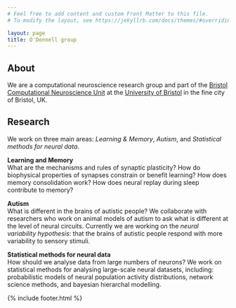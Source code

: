 ```yaml
---
# Feel free to add content and custom Front Matter to this file.
# To modify the layout, see https://jekyllrb.com/docs/themes/#overriding-theme-defaults

layout: page
title: O'Donnell group
---
```


## About ##

We are a computational neuroscience research group and part of the [Bristol Computational Neuroscience Unit](https://bristolcnu.github.io) at the [University of Bristol](http://www.bristol.ac.uk) in the fine city of Bristol, UK.

## Research ##
We work on three main areas: *Learning & Memory*, *Autism*, and *Statistical methods for neural data*.

**Learning and Memory**  
What are the mechanisms and rules of synaptic plasticity? How do biophysical properties of synapses constrain or benefit learning? How does memory consolidation work? How does neural replay during sleep contribute to memory?

**Autism**  
What is different in the brains of autistic people? We collaborate with researchers who work on animal models of autism to ask what is different at the level of neural circuits. Currently we are working on the *neural variability hypothesis*: that the brains of autistic people respond with more variability to sensory stimuli.

**Statistical methods for neural data**  
How should we analyse data from large numbers of neurons? We work on statistical methods for analysing large-scale neural datasets, including: probabilistic models of neural population activity distributions, network science methods, and bayesian hierarchal modelling.

{% include footer.html %}
